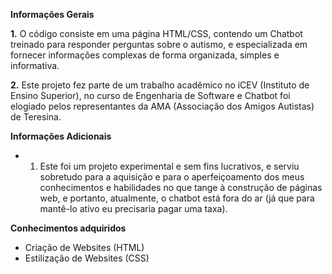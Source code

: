 **Informações Gerais**

**1.**  O código consiste em uma página HTML/CSS, contendo um Chatbot treinado para responder perguntas sobre o autismo, e especializada em fornecer informações complexas de forma organizada, simples e informativa.

**2.**  Este projeto fez parte de um trabalho acadêmico no iCEV (Instituto de Ensino Superior), no curso de Engenharia de Software e
Chatbot foi elogiado pelos representantes da AMA (Associação dos Amigos Autistas) de Teresina.

**Informações Adicionais**

- 1. Este foi um projeto experimental e sem fins lucrativos, e serviu sobretudo para a aquisição e para o aperfeiçoamento dos meus conhecimentos e habilidades no que tange à construção
de páginas web, e portanto, atualmente, o chatbot está fora do ar (já que para mantê-lo ativo eu precisaria pagar uma taxa).

**Conhecimentos adquiridos**

 - Criação de Websites (HTML)
 - Estilização de Websites (CSS)



